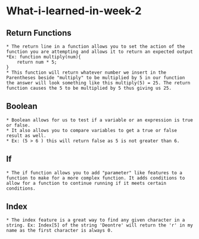 # What-i-learned-in-week-2

## Return Functions
    * The return line in a function allows you to set the action of the function you are attempting and allows it to return an expected output
    *Ex: function multiply(num){
        return num * 5;
    }
    * This function will return whatever number we insert in the Parentheses beside "multiply" to be multiplied by 5 in our function the answer will look something like this multiply(5) = 25. The return function causes the 5 to be multiplied by 5 thus giving us 25.

## Boolean
    * Boolean allows for us to test if a variable or an expression is true or false.
    * It also allows you to compare variables to get a true or false result as well. 
    * Ex: (5 > 6 ) this will return false as 5 is not greater than 6.

## If 
    * The if function allows you to add "parameter" like features to a function to make for a more complex function. It adds conditions to allow for a function to continue running if it meets certain conditions.

## Index 
    * The index feature is a great way to find any given character in a string. Ex: Index[5] of the string 'Deontre' will return the 'r' in my name as the first character is always 0.